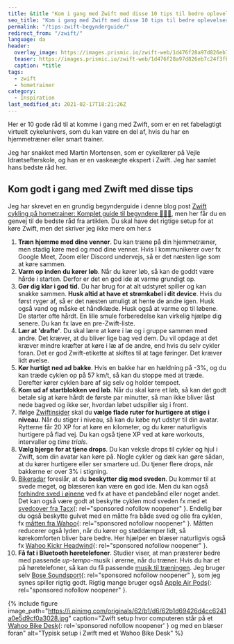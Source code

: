 ```yaml
---
title: &title "Kom i gang med Zwift med disse 10 tips til bedre oplevelser 🚴🚴‍♀️"
seo_title: "Kom i gang med Zwift med disse 10 tips til bedre oplevelser »"
permalink: "/tips-zwift-begynderguide/"
redirect_from: "/zwift/"
language: da
header:
  overlay_image: https://images.prismic.io/zwift-web/1d476f28a97d826eb7c24f3fb185b5398c0e7ebc_zwift-com_hero-banner_large_orangeroom.jpg?auto=compress,format
  teaser: https://images.prismic.io/zwift-web/1d476f28a97d826eb7c24f3fb185b5398c0e7ebc_zwift-com_hero-banner_large_orangeroom.jpg?auto=compress,format
  caption: *title
tags:
  - zwift
  - hometrainer
category:
  - Inspiration
last_modified_at: 2021-02-17T18:21:26Z
---
```


Her er 10 gode råd til at komme i gang med Zwift, som er en ret fabelagtigt virtuelt cykelunivers, som du kan være en del af, hvis du har en hjemmetræner eller smart trainer.

Jeg har snakket med Martin Mortensen, som er cykellærer på Vejle Idrætsefterskole, og han er en vaskeægte ekspert i Zwift. Jeg har samlet hans bedste råd her.

## Kom godt i gang med Zwift med disse tips

Jeg har skrevet en en grundig begynderguide i denne blog post [Zwift cykling på hometrainer: Komplet guide til begyndere 🚵🚵‍♀️](https://www.motionsplan.dk/komplet-begynderguide-zwift/), men her får du en genvej til de bedste råd fra artiklen. Du skal have det rigtige setup for at køre Zwift, men det skriver jeg ikke mere om her.s

1. **Træn hjemme med dine venner**. Du kan træne på din hjemmetræner, men stadig køre med og mod dine venner. Hvis I kommunikerer over fx Google Meet, Zoom eller Discord undervejs, så er det næsten lige som at køre sammen.
2. **Varm op inden du kører løb**. Når du kører løb, så kan de goddt være hårde i starten. Derfor er det en god ide at varme grundigt op.
3. **Gør dig klar i god tid.** Du har brug for at alt udstyret spiller og kan snakke sammen. **Husk altid at have et strømkabel i dit device**. Hvis du først ryger af, så er det næsten umuligt at hente de andre igen. Husk også vand og måske et håndklæde. Husk også at varme op til løbene. De starter ofte hårdt. En lille smule forberedelse kan virkelig hjælpe dig senere. Du kan fx lave en pre-Zwift-liste.
4. **Lær at 'drafte'**. Du skal lære at køre i læ og i gruppe sammen med andre. Det kræver, at du bliver lige bag ved dem. Du vil opdage at det kræver mindre kræfter at køre i læ af de andre, end hvis du selv cykler foran. Det er god Zwift-etikette at skiftes til at tage føringer. Det kræver lidt øvelse.
5. **Kør hurtigt ned ad bakke**. Hvis en bakke har en hældning på -3%, og du kan træde cyklen op på 57 km/t, så kan du stoppe med at træde. Derefter kører cyklen bare af sig selv og holder tempoet.
6. **Kom ud af startblokken ved løb**. Når du skal køre et løb, så kan det godt betale sig at køre hårdt de første par minutter, så man ikke bliver låst nede bagved og ikke ser, hvordan løbet udspiller sig i front.
7. Ifølge [Zwiftinsider](https://zwiftinsider.com/top-13-tips-for-beginner-zwifters/) skal du **vælge flade ruter for hurtigere at stige i niveau**. Når du stiger i niveau, så kan du købe nyt udstyr til din avatar. Rytterne får 20 XP for at køre en kilometer, og du kører naturligvis hurtigere på flad vej. Du kan også tjene XP ved at køre workouts, intervaller og _time trials_.
8. **Vælg bjerge for at tjene drops**. Du kan veksle drops til cykler og hjul i Zwift, som din avatar kan køre på. Nogle cykler og dæk kan gøre sådan, at du kører hurtigere eller ser smartere ud. Du tjener flere drops, når bakkerne er over 3% i stigning.
9. [Bikeradar](https://www.bikeradar.com/advice/fitness-and-training/zwift-tips/) foreslår, at du **beskytter dig mod sveden**. Du kommer til at svede meget, og blæseren kan være en god ide. Men du kan også [forhindre sved i øjnene](https://www.motionsplan.dk/undgaa-sved-i-ojnene/) ved fx at have et pandebånd eller noget andet. Det kan også være godt at beskytte cyklen mod sveden fx med et [svedcover fra Tacx](https://www.partner-ads.com/dk/klikbanner.php?partnerid=28187&bannerid=70559&htmlurl=http://www.fribikeshop.dk/Default.aspx?ID=286&ProductID=PROD918){: rel="sponsored nofollow noopener" }. Endelig bør du også beskytte gulvet med en måtte fra både sved og olie fra cyklen, fx [måtten fra Wahoo](https://www.partner-ads.com/dk/klikbanner.php?partnerid=28187&bannerid=35898&htmlurl=https://cykelexperten.dk/wahoo-kickr-mat/?source=partner-ads){: rel="sponsored nofollow noopener" }. Måtten reducerer også lyden, når du kører og støddæmper lidt, så kørekomforten bliver bare bedre. Her hjælper en blæser naturligvis også fx [Wahoo Kickr Headwind](https://www.partner-ads.com/dk/klikbanner.php?partnerid=28187&bannerid=35898&htmlurl=https://cykelexperten.dk/wahoo-kickr-headwind/?source=partner-ads){: rel="sponsored nofollow noopener" }.
10. **Få fat i Bluetooth høretelefoner**. Studier viser, at man præsterer bedre med passende _up-tempo_-musik i ørerne, når du træner. Hvis du har et på høretelefoner, så kan du få passende [musik til træningen](https://www.motionsplan.dk/artikel/musik-til-traeningen/). Jeg bruger selv [Bose Soundsport](https://www.partner-ads.com/dk/klikbanner.php?partnerid=28187&bannerid=67757&htmlurl=https://www.proshop.dk/Hovedtelefonerheadset/Bose-SoundSport-Free-true-wireless-earphones-with-mic/2804416){: rel="sponsored nofollow noopener" }, som jeg synes spiller rigtig godt. Rigtig mange bruger også [Apple Air Pods](https://www.partner-ads.com/dk/klikbanner.php?partnerid=28187&bannerid=24141&htmlurl=https://www.my-phoneshop.dk/apple-airpods-2019.html){: rel="sponsored nofollow noopener" }.

{% include figure image_path="https://i.pinimg.com/originals/62/b1/d6/62b1d69426d4cc6241a0e5d9cf0a3028.jpg" caption="Zwift setup hvor computeren står på et [Wahoo Bike Desk](https://www.partner-ads.com/dk/klikbanner.php?partnerid=28187&bannerid=67757&htmlurl=https://www.proshop.dk/Sport-Fitness/Wahoo-Fitness-KICKR-Desk/2695504){: rel='sponsored nofollow noopener' } og med en blæser foran" alt="Typisk setup i Zwift med et Wahoo Bike Desk"  %}
